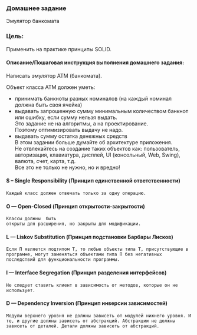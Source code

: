 ### Домашнее задание
 Эмулятор банкомата
 
### Цель:
Применить на практике принципы SOLID.

#### Описание/Пошаговая инструкция выполнения домашнего задания:

Написать эмулятор АТМ (банкомата).  

Объект класса АТМ должен уметь:

* принимать банкноты разных номиналов (на каждый номинал должна быть своя ячейка)
* выдавать запрошенную сумму минимальным количеством банкнот или ошибку, если сумму нельзя выдать.  
    Это задание не на алгоритмы, а на проектирование.  
    Поэтому оптимизировать выдачу не надо.
* выдавать сумму остатка денежных средств  
    В этом задании больше думайте об архитектуре приложения.  
    Не отвлекайтесь на создание таких объектов как: пользователь, авторизация, клавиатура, дисплей, UI (консольный, Web, Swing), валюта, счет, карта, т.д.  
    Все это не только не нужно, но и вредно!
    
#### S – Single Responsibility (Принцип единственной ответственности) 
	Каждый класс должен отвечать только за одну операцию.
#### O — Open-Closed (Принцип открытости-закрытости)
	Классы должны  быть открыты для расширения, но закрыты для модификации.
#### L — Liskov Substitution (Принцип подстановки Барбары Лисков)
    Если П является подтипом Т, то любые объекты типа Т, присутствующие в программе, могут заменяться объектами типа П без негативных последствий для функциональности программы.
    
#### I — Interface Segregation (Принцип разделения интерфейсов)
    Не следует ставить клиент в зависимость от методов, которые он не использует.
    
#### D — Dependency Inversion (Принцип инверсии зависимостей)

    Модули верхнего уровня не должны зависеть от модулей нижнего уровня. И те, и другие должны зависеть от абстракций. Абстракции не должны зависеть от деталей. Детали должны зависеть от абстракций.
